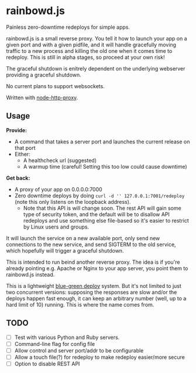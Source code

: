 # rainbowd.js

Painless zero-downtime redeploys for simple apps.

rainbowd.js is a small reverse proxy. You tell it how to launch your app on a
given port and with a given pidfile, and it will handle gracefully moving
traffic to a new process and killing the old one when it comes time to
redeploy. This is still in alpha stages, so proceed at your own risk!

The graceful shutdown is enitrely dependent on the underlying webserver
providing a graceful shutdown.

No current plans to support websockets.

Written with [node-http-proxy](https://github.com/nodejitsu/node-http-proxy).

## Usage

**Provide:**

- A command that takes a server port and launches the current release on that
  port
- Either:
  - A healthcheck url (suggested)
  - A warmup time (careful! Setting this too low could cause downtime)

**Get back:**

- A proxy of your app on 0.0.0.0:7000
- Zero downtime deploys by doing `curl -d '' 127.0.0.1:7001/redeploy` (note this
  only listens on the loopback address).
  - Note that this API is will change soon.  The rest API will gain some type of
    security token, and the default will be to disallow API redeploys and use
    something else file-based so it's easier to restrict by Linux users and
    groups.

It will launch the service on a new available port, only send new connections to
the new service, and send SIGTERM to the old service, which hopefully will
trigger a graceful shutdown.

This is intended to run beind another reverse proxy.  The idea is if you're
already pointing e.g. Apache or Nginx to your app server, you point them to
rainbowd.js instead.

This is a
lightweight
[blue-green deploy](https://martinfowler.com/bliki/BlueGreenDeployment.html)
system. But it's not limited to just two concurrent versions: supposing the
responses are slow and/or the deploys happen fast enough, it can keep an
arbitrary number (well, up to a hard limit of 10) running. This is where the
name comes from.

## TODO

- [ ] Test with various Python and Ruby servers.
- [ ] Command-line flag for config file
- [ ] Allow control and server port/addr to be configurable
- [ ] Allow a touch file(?) for redeploy to make redeploy easier/more secure
- [ ] Option to disable REST API
